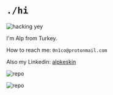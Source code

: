 # `./hi`


![hacking yey](https://media.giphy.com/media/KmHueA88mFABT9GkkR/giphy.gif)

I'm Alp from Turkey.

How to reach me:  `0n1co@protonmail.com`

Also my Linkedin: [alpkeskin](https://www.linkedin.com/in/alpkeskin/)

![repo](https://github-readme-stats.vercel.app/api/pin/?username=alpkeskin&repo=mosint)

![repo](https://github-readme-stats.vercel.app/api/pin/?username=mysecurityanalytics&repo=auto-mail-osint-api)
